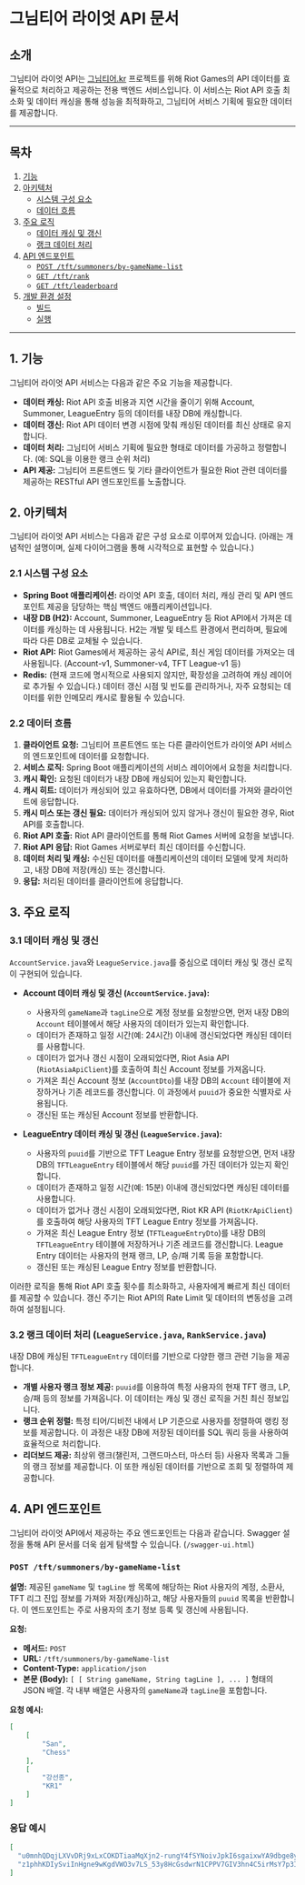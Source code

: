 # 그님티어 라이엇 API 문서

## 소개

그님티어 라이엇 API는 [그님티어.kr](http://그님티어.kr) 프로젝트를 위해 Riot Games의 API 데이터를 효율적으로 처리하고 제공하는 전용 백엔드 서비스입니다. 이 서비스는 Riot API 호출 최소화 및 데이터 캐싱을 통해 성능을 최적화하고, 그님티어 서비스 기획에 필요한 데이터를 제공합니다.

---

## 목차

1.  [기능](#1-기능)
2.  [아키텍처](#2-아키텍처)
    *   [시스템 구성 요소](#21-시스템-구성-요소)
    *   [데이터 흐름](#22-데이터-흐름)
3.  [주요 로직](#3-주요-로직)
    *   [데이터 캐싱 및 갱신](#31-데이터-캐싱-및-갱신)
    *   [랭크 데이터 처리](#32-랭크-데이터-처리)
4.  [API 엔드포인트](#4-api-엔드포인트)
    *   [`POST /tft/summoners/by-gameName-list`](#post-tftsummonersby-gamename-list)
    *   [`GET /tft/rank`](#get-tftrank)
    *   [`GET /tft/leaderboard`](#get-tftleaderboard)
5.  [개발 환경 설정](#5-개발-환경-설정)
    *   [빌드](#51-빌드)
    *   [실행](#52-실행)

---

## 1. 기능

그님티어 라이엇 API 서비스는 다음과 같은 주요 기능을 제공합니다.

*   **데이터 캐싱:** Riot API 호출 비용과 지연 시간을 줄이기 위해 Account, Summoner, LeagueEntry 등의 데이터를 내장 DB에 캐싱합니다.
*   **데이터 갱신:** Riot API 데이터 변경 시점에 맞춰 캐싱된 데이터를 최신 상태로 유지합니다.
*   **데이터 처리:** 그님티어 서비스 기획에 필요한 형태로 데이터를 가공하고 정렬합니다. (예: SQL을 이용한 랭크 순위 처리)
*   **API 제공:** 그님티어 프론트엔드 및 기타 클라이언트가 필요한 Riot 관련 데이터를 제공하는 RESTful API 엔드포인트를 노출합니다.

## 2. 아키텍처

그님티어 라이엇 API 서비스는 다음과 같은 구성 요소로 이루어져 있습니다. (아래는 개념적인 설명이며, 실제 다이어그램을 통해 시각적으로 표현할 수 있습니다.)

### 2.1 시스템 구성 요소

*   **Spring Boot 애플리케이션:** 라이엇 API 호출, 데이터 처리, 캐싱 관리 및 API 엔드포인트 제공을 담당하는 핵심 백엔드 애플리케이션입니다.
*   **내장 DB (H2):** Account, Summoner, LeagueEntry 등 Riot API에서 가져온 데이터를 캐싱하는 데 사용됩니다. H2는 개발 및 테스트 환경에서 편리하며, 필요에 따라 다른 DB로 교체될 수 있습니다.
*   **Riot API:** Riot Games에서 제공하는 공식 API로, 최신 게임 데이터를 가져오는 데 사용됩니다. (Account-v1, Summoner-v4, TFT League-v1 등)
*   **Redis:** (현재 코드에 명시적으로 사용되지 않지만, 확장성을 고려하여 캐싱 레이어로 추가될 수 있습니다.) 데이터 갱신 시점 및 빈도를 관리하거나, 자주 요청되는 데이터를 위한 인메모리 캐시로 활용될 수 있습니다.

### 2.2 데이터 흐름

1.  **클라이언트 요청:** 그님티어 프론트엔드 또는 다른 클라이언트가 라이엇 API 서비스의 엔드포인트에 데이터를 요청합니다.
2.  **서비스 로직:** Spring Boot 애플리케이션의 서비스 레이어에서 요청을 처리합니다.
3.  **캐시 확인:** 요청된 데이터가 내장 DB에 캐싱되어 있는지 확인합니다.
4.  **캐시 히트:** 데이터가 캐싱되어 있고 유효하다면, DB에서 데이터를 가져와 클라이언트에 응답합니다.
5.  **캐시 미스 또는 갱신 필요:** 데이터가 캐싱되어 있지 않거나 갱신이 필요한 경우, Riot API를 호출합니다.
6.  **Riot API 호출:** Riot API 클라이언트를 통해 Riot Games 서버에 요청을 보냅니다.
7.  **Riot API 응답:** Riot Games 서버로부터 최신 데이터를 수신합니다.
8.  **데이터 처리 및 캐싱:** 수신된 데이터를 애플리케이션의 데이터 모델에 맞게 처리하고, 내장 DB에 저장(캐싱) 또는 갱신합니다.
9.  **응답:** 처리된 데이터를 클라이언트에 응답합니다.

## 3. 주요 로직

### 3.1 데이터 캐싱 및 갱신

`AccountService.java`와 `LeagueService.java`를 중심으로 데이터 캐싱 및 갱신 로직이 구현되어 있습니다.

*   **Account 데이터 캐싱 및 갱신 (`AccountService.java`):**
    *   사용자의 `gameName`과 `tagLine`으로 계정 정보를 요청받으면, 먼저 내장 DB의 `Account` 테이블에서 해당 사용자의 데이터가 있는지 확인합니다.
    *   데이터가 존재하고 일정 시간(예: 24시간) 이내에 갱신되었다면 캐싱된 데이터를 사용합니다.
    *   데이터가 없거나 갱신 시점이 오래되었다면, Riot Asia API (`RiotAsiaApiClient`)를 호출하여 최신 Account 정보를 가져옵니다.
    *   가져온 최신 Account 정보 (`AccountDto`)를 내장 DB의 `Account` 테이블에 저장하거나 기존 레코드를 갱신합니다. 이 과정에서 `puuid`가 중요한 식별자로 사용됩니다.
    *   갱신된 또는 캐싱된 Account 정보를 반환합니다.

*   **LeagueEntry 데이터 캐싱 및 갱신 (`LeagueService.java`):**
    *   사용자의 `puuid`를 기반으로 TFT League Entry 정보를 요청받으면, 먼저 내장 DB의 `TFTLeagueEntry` 테이블에서 해당 `puuid`를 가진 데이터가 있는지 확인합니다.
    *   데이터가 존재하고 일정 시간(예: 15분) 이내에 갱신되었다면 캐싱된 데이터를 사용합니다.
    *   데이터가 없거나 갱신 시점이 오래되었다면, Riot KR API (`RiotKrApiClient`)를 호출하여 해당 사용자의 TFT League Entry 정보를 가져옵니다.
    *   가져온 최신 League Entry 정보 (`TFTLeagueEntryDto`)를 내장 DB의 `TFTLeagueEntry` 테이블에 저장하거나 기존 레코드를 갱신합니다. League Entry 데이터는 사용자의 현재 랭크, LP, 승/패 기록 등을 포함합니다.
    *   갱신된 또는 캐싱된 League Entry 정보를 반환합니다.

이러한 로직을 통해 Riot API 호출 횟수를 최소화하고, 사용자에게 빠르게 최신 데이터를 제공할 수 있습니다. 갱신 주기는 Riot API의 Rate Limit 및 데이터의 변동성을 고려하여 설정됩니다.

### 3.2 랭크 데이터 처리 (`LeagueService.java`, `RankService.java`)

내장 DB에 캐싱된 `TFTLeagueEntry` 데이터를 기반으로 다양한 랭크 관련 기능을 제공합니다.

*   **개별 사용자 랭크 정보 제공:** `puuid`를 이용하여 특정 사용자의 현재 TFT 랭크, LP, 승/패 등의 정보를 가져옵니다. 이 데이터는 캐싱 및 갱신 로직을 거친 최신 정보입니다.
*   **랭크 순위 정렬:** 특정 티어/디비전 내에서 LP 기준으로 사용자를 정렬하여 랭킹 정보를 제공합니다. 이 과정은 내장 DB에 저장된 데이터를 SQL 쿼리 등을 사용하여 효율적으로 처리합니다.
*   **리더보드 제공:** 최상위 랭크(챌린저, 그랜드마스터, 마스터 등) 사용자 목록과 그들의 랭크 정보를 제공합니다. 이 또한 캐싱된 데이터를 기반으로 조회 및 정렬하여 제공합니다.

## 4. API 엔드포인트

그님티어 라이엇 API에서 제공하는 주요 엔드포인트는 다음과 같습니다. Swagger 설정을 통해 API 문서를 더욱 쉽게 탐색할 수 있습니다. (`/swagger-ui.html`)

### `POST /tft/summoners/by-gameName-list`

**설명:** 제공된 `gameName` 및 `tagLine` 쌍 목록에 해당하는 Riot 사용자의 계정, 소환사, TFT 리그 진입 정보를 가져와 저장(캐싱)하고, 해당 사용자들의 `puuid` 목록을 반환합니다. 이 엔드포인트는 주로 사용자의 초기 정보 등록 및 갱신에 사용됩니다.

**요청:**

*   **메서드:** `POST`
*   **URL:** `/tft/summoners/by-gameName-list`
*   **Content-Type:** `application/json`
*   **본문 (Body):** `[ [ String gameName, String tagLine ], ... ]` 형태의 JSON 배열. 각 내부 배열은 사용자의 `gameName`과 `tagLine`을 포함합니다.

**요청 예시:**

```json
[
    [
        "San",
        "Chess"
    ],
    [
        "강선종",
        "KR1"
    ]
]
```
### 응답 예시
```json
[
  "u0mnhQDqjLXVvDRj9xLxCOKDTiaaMqXjn2-rungY4fSYNoivJpkI6sgaixwYA9dbge8y32cA6fvDVQ",
  "z1phhKDIySviInHgne9wKgdVWO3v7LS_53y8HcGsdwrN1CPPV7GIV3hn4C5irMsY7p3Irg5ZKwVRKg"
]
```